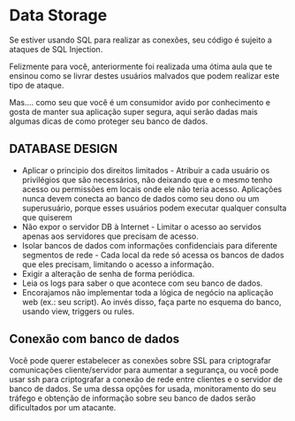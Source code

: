# Data Storage

Se estiver usando SQL para realizar as conexões, seu código é sujeito a ataques de SQL Injection.

Felizmente para você, anteriormente foi realizada uma ótima aula que te ensinou como se livrar destes usuários malvados que podem realizar este tipo de ataque.

Mas.... como seu que você é um consumidor avido por conhecimento e gosta de manter sua aplicação super segura, aqui serão dadas mais algumas dicas de como proteger seu banco de dados.


## DATABASE DESIGN

- Aplicar o principio dos direitos limitados - Atribuir a cada usuário os privilégios que são necessários, não deixando que e o mesmo tenho acesso ou permissões em locais onde ele não teria acesso. Aplicações nunca devem conecta ao banco de dados como seu dono ou um superusuário, porque esses usuários podem executar qualquer consulta que quiserem
- Não expor o servidor DB à Internet - Limitar o acesso ao servidos apenas aos servidores que precisam de acesso.
- Isolar bancos de dados com informações confidenciais para diferente segmentos de rede - Cada local da rede só acessa os bancos de dados que eles precisam, limitando o acesso a informação.
- Exigir a alteração de senha de forma periódica.
- Leia os logs para saber o que acontece com seu banco de dados.
- Encorajamos não implementar toda a lógica de negócio na aplicação web (ex.: seu script). Ao invés disso, faça parte no esquema do banco, usando view, triggers ou rules.

## Conexão com banco de dados

Você pode querer estabelecer as conexões sobre SSL para criptografar comunicações cliente/servidor para aumentar a segurança, ou você pode usar ssh para criptografar a conexão de rede entre clientes e o servidor de banco de dados. Se uma dessa opções for usada, monitoramento do seu tráfego e obtenção de informação sobre seu banco de dados serão dificultados por um atacante.
